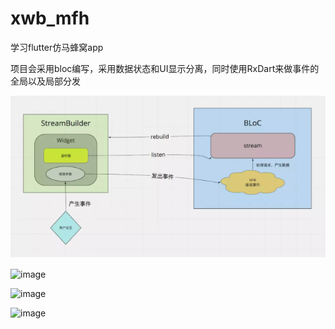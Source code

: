 # xwb_mfh

学习flutter仿马蜂窝app

项目会采用bloc编写，采用数据状态和UI显示分离，同时使用RxDart来做事件的全局以及局部分发

![image](https://github.com/xwbbwx110/xwb_mfh/blob/master/bloc_im.png)


![image](https://github.com/xwbbwx110/xwb_mfh/blob/master/mfh_im1.png)

![image](https://github.com/xwbbwx110/xwb_mfh/blob/master/mfh_im2.png)


![image](https://github.com/xwbbwx110/xwb_mfh/blob/master/mfh_im3.png)



